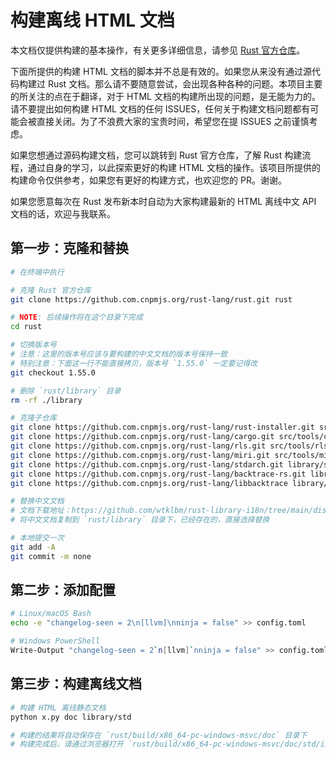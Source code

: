 # 构建离线 HTML 文档

本文档仅提供构建的基本操作，有关更多详细信息，请参见 [Rust 官方仓库](https://github.com/rust-lang/rust)。

下面所提供的构建 HTML 文档的脚本并不总是有效的。如果您从来没有通过源代码构建过 Rust 文档。那么请不要随意尝试，会出现各种各种的问题。本项目主要的所关注的点在于翻译，对于 HTML 文档的构建所出现的问题，是无能为力的。请不要提出如何构建 HTML 文档的任何 ISSUES，任何关于构建文档问题都有可能会被直接关闭。为了不浪费大家的宝贵时间，希望您在提 ISSUES 之前谨慎考虑。

如果您想通过源码构建文档，您可以跳转到 Rust 官方仓库，了解 Rust 构建流程，通过自身的学习，以此探索更好的构建 HTML 文档的操作。该项目所提供的构建命令仅供参考，如果您有更好的构建方式，也欢迎您的 PR。谢谢。

如果您愿意每次在 Rust 发布新本时自动为大家构建最新的 HTML 离线中文 API 文档的话，欢迎与我联系。


## 第一步：克隆和替换

```bash
# 在终端中执行

# 克隆 Rust 官方仓库
git clone https://github.com.cnpmjs.org/rust-lang/rust.git rust

# NOTE: 后续操作将在这个目录下完成
cd rust

# 切换版本号
# 注意：这里的版本号应该与要构建的中文文档的版本号保持一致
# 特别注意：下面这一行不能直接拷贝，版本号 `1.55.0` 一定要记得改
git checkout 1.55.0

# 删除 `rust/library` 目录
rm -rf ./library

# 克隆子仓库
git clone https://github.com.cnpmjs.org/rust-lang/rust-installer.git src/tools/rust-installer
git clone https://github.com.cnpmjs.org/rust-lang/cargo.git src/tools/cargo
git clone https://github.com.cnpmjs.org/rust-lang/rls.git src/tools/rls
git clone https://github.com.cnpmjs.org/rust-lang/miri.git src/tools/miri
git clone https://github.com.cnpmjs.org/rust-lang/stdarch.git library/stdarch
git clone https://github.com.cnpmjs.org/rust-lang/backtrace-rs.git library/backtrace
git clone https://github.com.cnpmjs.org/rust-lang/libbacktrace library/backtrace/crates/backtrace-sys/src/libbacktrace

# 替换中文文档
# 文档下载地址：https://github.com/wtklbm/rust-library-i18n/tree/main/dist
# 将中文文档复制到 `rust/library` 目录下，已经存在的，直接选择替换

# 本地提交一次
git add -A
git commit -m none
```



## 第二步：添加配置

```bash
# Linux/macOS Bash
echo -e "changelog-seen = 2\n[llvm]\nninja = false" >> config.toml

# Windows PowerShell
Write-Output "changelog-seen = 2`n[llvm]`nninja = false" >> config.toml
```



## 第三步：构建离线文档


```bash
# 构建 HTML 离线静态文档
python x.py doc library/std

# 构建的结果将自动保存在 `rust/build/x86_64-pc-windows-msvc/doc` 目录下
# 构建完成后，请通过浏览器打开 `rust/build/x86_64-pc-windows-msvc/doc/std/index.html` 文件
```

